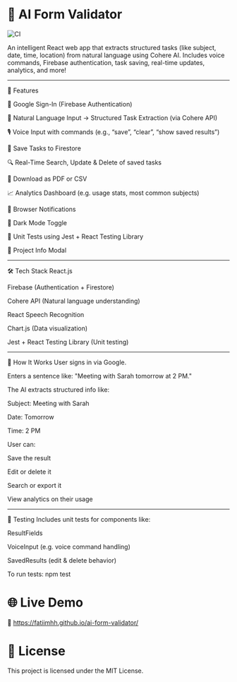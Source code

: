 # 🌟 AI Form Validator
![CI](https://github.com/fatiimhh/ai-form-validator/.github/workflows/.github/workflows/test.yml/badge.svg)

An intelligent React web app that extracts structured tasks (like subject, date, time, location) from natural language using Cohere AI. Includes voice commands, Firebase authentication, task saving, real-time updates, analytics, and more!

----------------------------------------------------------------------

🚀 Features

🔐 Google Sign-In (Firebase Authentication)

📄 Natural Language Input → Structured Task Extraction (via Cohere API)

🎙️ Voice Input with commands (e.g., “save”, “clear”, “show saved results”)

💾 Save Tasks to Firestore

🔍 Real-Time Search, Update & Delete of saved tasks

📂 Download as PDF or CSV

📈 Analytics Dashboard (e.g. usage stats, most common subjects)

🔔 Browser Notifications

🌙 Dark Mode Toggle

🧪 Unit Tests using Jest + React Testing Library

💬 Project Info Modal

-----------------------------------------------------------------------

🛠️ Tech Stack
React.js

Firebase (Authentication + Firestore)

Cohere API (Natural language understanding)

React Speech Recognition

Chart.js (Data visualization)

Jest + React Testing Library (Unit testing)

-------------------------------------------------------------------

🧠 How It Works
User signs in via Google.

Enters a sentence like:
"Meeting with Sarah tomorrow at 2 PM."

The AI extracts structured info like:

Subject: Meeting with Sarah

Date: Tomorrow

Time: 2 PM

User can:

Save the result

Edit or delete it

Search or export it

View analytics on their usage

------------------------------------------------------------------

🧪 Testing
Includes unit tests for components like:

ResultFields

VoiceInput (e.g. voice command handling)

SavedResults (edit & delete behavior)

To run tests:
npm test


# 🌐 Live Demo

🔗  https://fatiimhh.github.io/ai-form-validator/ 



# 📄 License
This project is licensed under the MIT License.
